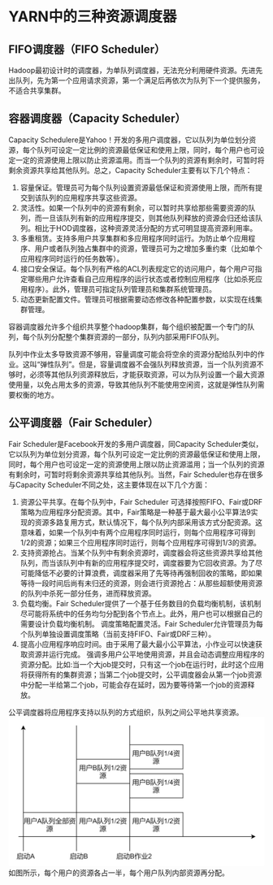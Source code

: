 # YARN中的三种资源调度器

## FIFO调度器（FIFO Scheduler）

Hadoop最初设计时的调度器，为单队列调度器，无法充分利用硬件资源。先进先出队列，先为第一个应用请求资源，第一个满足后再依次为队列下一个提供服务，不适合共享集群。

## 容器调度器（Capacity Scheduler）

Capacity Schedulere是Yahoo！开发的多用户调度器，它以队列为单位划分资源，每个队列可设定一定比例的资源最低保证和使用上限，同时，每个用户也可设定一定的资源使用上限以防止资源滥用。而当一个队列的资源有剩余时，可暂时将剩余资源共享给其他队列。总之，Capacity Scheduler主要有以下几个特点：

1. 容量保证。管理员可为每个队列设置资源最低保证和资源使用上限，而所有提交到该队列的应用程序共享这些资源。
2. 灵活性。如果一个队列中的资源有剩余，可以暂时共享给那些需要资源的队列，而一旦该队列有新的应用程序提交，则其他队列释放的资源会归还给该队列。相比于HOD调度器，这种资源灵活分配的方式可明显提高资源利用率。
3. 多重租赁。支持多用户共享集群和多应用程序同时运行。为防止单个应用程序、用户或者队列独占集群中的资源，管理员可为之增加多重约束（比如单个应用程序同时运行的任务数等）。
4. 接口安全保证。每个队列有严格的ACL列表规定它的访问用户，每个用户可指定哪些用户允许查看自己应用程序的运行状态或者控制应用程序（比如杀死应用程序）。此外，管理员可指定队列管理员和集群系统管理员。
5. 动态更新配置文件。管理员可根据需要动态修改各种配置参数，以实现在线集群管理。

容器调度器允许多个组织共享整个hadoop集群，每个组织被配置一个专门的队列，每个队列分配整个集群资源的一部分，队列内部采用FIFO队列。

队列中作业太多导致资源不够用，容量调度可能会将空余的资源分配给队列中的作业。这叫“弹性队列”。但是，容量调度器不会强队列释放资源，当一个队列资源不够时，必须等其他队列资源释放后，才能获取资源，可以为队列设置一个最大资源使用量，以免占用太多的资源，导致其他队列不能使用空闲资，这就是弹性队列需要权衡的地方。

## 公平调度器（Fair Scheduler）

Fair Scheduler是Facebook开发的多用户调度器，同Capacity Scheduler类似，它以队列为单位划分资源，每个队列可设定一定比例的资源最低保证和使用上限，同时，每个用户也可设定一定的资源使用上限以防止资源滥用；当一个队列的资源有剩余时，可暂时将剩余资源共享给其他队列。当然，Fair Scheduler也存在很多与Capacity Scheduler不同之处，这主要体现在以下几个方面：

1. 资源公平共享。在每个队列中，Fair Scheduler 可选择按照FIFO、Fair或DRF策略为应用程序分配资源。其中，Fair策略是一种基于最大最小公平算法9实现的资源多路复用方式，默认情况下，每个队列内部采用该方式分配资源。这意味着，如果一个队列中有两个应用程序同时运行，则每个应用程序可得到1/2的资源；如果三个应用程序同时运行，则每个应用程序可得到1/3的资源。
2. 支持资源抢占。当某个队列中有剩余资源时，调度器会将这些资源共享给其他队列，而当该队列中有新的应用程序提交时，调度器要为它回收资源。为了尽可能降低不必要的计算浪费，调度器采用了先等待再强制回收的策略，即如果等待一段时间后尚有未归还的资源，则会进行资源抢占：从那些超额使用资源的队列中杀死一部分任务，进而释放资源。
3. 负载均衡。Fair Scheduler提供了一个基于任务数目的负载均衡机制，该机制尽可能将系统中的任务均匀分配到各个节点上。此外，用户也可以根据自己的需要设计负载均衡机制。
调度策略配置灵活。Fair Scheduler允许管理员为每个队列单独设置调度策略（当前支持FIFO、Fair或DRF三种）。
4. 提高小应用程序响应时间。由于采用了最大最小公平算法，小作业可以快速获取资源并运行完成。
强调多用户公平地使用资源，并且会动态调整应用程序的资源分配。比如:当一个大job提交时，只有这一个job在运行时，此时这个应用将获得所有的集群资源；当第二个job提交时，公平调度器会从第一个job资源中分配一半给第二个job，可能会存在延时，因为要等待第一个job的资源释放。

公平调度器将应用程序支持以队列的方式组织，队列之间公平地共享资源。
![1](images/487f4d778bf915352e6eb1b5852571a5.png)
如图所示，每个用户的资源各占一半，每个用户队列内部资源再分配。
